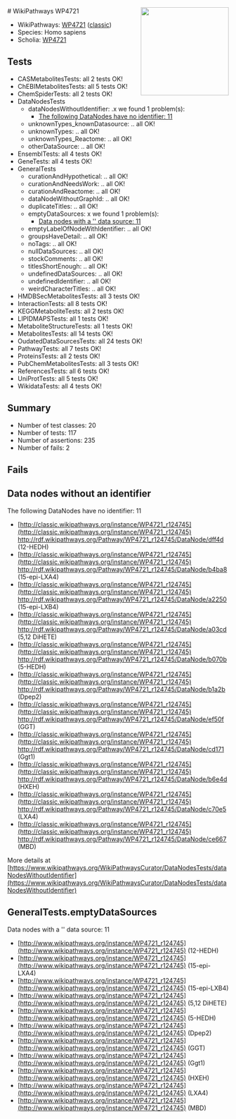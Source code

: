 <img style="float: right; width: 200px" src="https://upload.wikimedia.org/wikipedia/commons/thumb/8/83/Wplogo_with_text_500.png/640px-Wplogo_with_text_500.png" />
# WikiPathways WP4721

* WikiPathways: [WP4721](https://wikipathways.org/pathways/WP4721) ([classic](https://classic.wikipathways.org/instance/WP4721))
* Species: Homo sapiens
* Scholia: [WP4721](https://scholia.toolforge.org/wikipathways/WP4721)
## Tests
* CASMetabolitesTests: all 2 tests OK!
* ChEBIMetabolitesTests: all 5 tests OK!
* ChemSpiderTests: all 2 tests OK!
* DataNodesTests
    * dataNodesWithoutIdentifier: .x we found 1 problem(s):
        * [The following DataNodes have no identifier: 11](#8792c491)
    * unknownTypes_knownDatasource: .. all OK!
    * unknownTypes: .. all OK!
    * unknownTypes_Reactome: .. all OK!
    * otherDataSource: .. all OK!
* EnsemblTests: all 4 tests OK!
* GeneTests: all 4 tests OK!
* GeneralTests
    * curationAndHypothetical: .. all OK!
    * curationAndNeedsWork: .. all OK!
    * curationAndReactome: .. all OK!
    * dataNodeWithoutGraphId: .. all OK!
    * duplicateTitles: .. all OK!
    * emptyDataSources: x we found 1 problem(s):
        * [Data nodes with a '' data source: 11](#6531d9e5)
    * emptyLabelOfNodeWithIdentifier: .. all OK!
    * groupsHaveDetail: .. all OK!
    * noTags: .. all OK!
    * nullDataSources: .. all OK!
    * stockComments: .. all OK!
    * titlesShortEnough: .. all OK!
    * undefinedDataSources: .. all OK!
    * undefinedIdentifier: .. all OK!
    * weirdCharacterTitles: .. all OK!
* HMDBSecMetabolitesTests: all 3 tests OK!
* InteractionTests: all 8 tests OK!
* KEGGMetaboliteTests: all 2 tests OK!
* LIPIDMAPSTests: all 1 tests OK!
* MetaboliteStructureTests: all 1 tests OK!
* MetabolitesTests: all 14 tests OK!
* OudatedDataSourcesTests: all 24 tests OK!
* PathwayTests: all 7 tests OK!
* ProteinsTests: all 2 tests OK!
* PubChemMetabolitesTests: all 3 tests OK!
* ReferencesTests: all 6 tests OK!
* UniProtTests: all 5 tests OK!
* WikidataTests: all 4 tests OK!


## Summary

* Number of test classes: 20
* Number of tests: 117
* Number of assertions: 235
* Number of fails: 2

## Fails

<a name="8792c491" />

## Data nodes without an identifier

The following DataNodes have no identifier: 11

* [http://classic.wikipathways.org/instance/WP4721_r124745](http://classic.wikipathways.org/instance/WP4721_r124745) http://rdf.wikipathways.org/Pathway/WP4721_r124745/DataNode/dff4d (12-HEDH)
* [http://classic.wikipathways.org/instance/WP4721_r124745](http://classic.wikipathways.org/instance/WP4721_r124745) http://rdf.wikipathways.org/Pathway/WP4721_r124745/DataNode/b4ba8 (15-epi-LXA4)
* [http://classic.wikipathways.org/instance/WP4721_r124745](http://classic.wikipathways.org/instance/WP4721_r124745) http://rdf.wikipathways.org/Pathway/WP4721_r124745/DataNode/a2250 (15-epi-LXB4)
* [http://classic.wikipathways.org/instance/WP4721_r124745](http://classic.wikipathways.org/instance/WP4721_r124745) http://rdf.wikipathways.org/Pathway/WP4721_r124745/DataNode/a03cd (5,12 DiHETE)
* [http://classic.wikipathways.org/instance/WP4721_r124745](http://classic.wikipathways.org/instance/WP4721_r124745) http://rdf.wikipathways.org/Pathway/WP4721_r124745/DataNode/b070b (5-HEDH)
* [http://classic.wikipathways.org/instance/WP4721_r124745](http://classic.wikipathways.org/instance/WP4721_r124745) http://rdf.wikipathways.org/Pathway/WP4721_r124745/DataNode/b1a2b (Dpep2)
* [http://classic.wikipathways.org/instance/WP4721_r124745](http://classic.wikipathways.org/instance/WP4721_r124745) http://rdf.wikipathways.org/Pathway/WP4721_r124745/DataNode/ef50f (GGT)
* [http://classic.wikipathways.org/instance/WP4721_r124745](http://classic.wikipathways.org/instance/WP4721_r124745) http://rdf.wikipathways.org/Pathway/WP4721_r124745/DataNode/cd171 (Ggt1)
* [http://classic.wikipathways.org/instance/WP4721_r124745](http://classic.wikipathways.org/instance/WP4721_r124745) http://rdf.wikipathways.org/Pathway/WP4721_r124745/DataNode/b6e4d (HXEH)
* [http://classic.wikipathways.org/instance/WP4721_r124745](http://classic.wikipathways.org/instance/WP4721_r124745) http://rdf.wikipathways.org/Pathway/WP4721_r124745/DataNode/c70e5 (LXA4)
* [http://classic.wikipathways.org/instance/WP4721_r124745](http://classic.wikipathways.org/instance/WP4721_r124745) http://rdf.wikipathways.org/Pathway/WP4721_r124745/DataNode/ce667 (MBD)


More details at [https://www.wikipathways.org/WikiPathwaysCurator/DataNodesTests/dataNodesWithoutIdentifier](https://www.wikipathways.org/WikiPathwaysCurator/DataNodesTests/dataNodesWithoutIdentifier)

<a name="6531d9e5" />

## GeneralTests.emptyDataSources

Data nodes with a '' data source: 11

* [http://www.wikipathways.org/instance/WP4721_r124745](http://www.wikipathways.org/instance/WP4721_r124745) (12-HEDH)
* [http://www.wikipathways.org/instance/WP4721_r124745](http://www.wikipathways.org/instance/WP4721_r124745) (15-epi-LXA4)
* [http://www.wikipathways.org/instance/WP4721_r124745](http://www.wikipathways.org/instance/WP4721_r124745) (15-epi-LXB4)
* [http://www.wikipathways.org/instance/WP4721_r124745](http://www.wikipathways.org/instance/WP4721_r124745) (5,12 DiHETE)
* [http://www.wikipathways.org/instance/WP4721_r124745](http://www.wikipathways.org/instance/WP4721_r124745) (5-HEDH)
* [http://www.wikipathways.org/instance/WP4721_r124745](http://www.wikipathways.org/instance/WP4721_r124745) (Dpep2)
* [http://www.wikipathways.org/instance/WP4721_r124745](http://www.wikipathways.org/instance/WP4721_r124745) (GGT)
* [http://www.wikipathways.org/instance/WP4721_r124745](http://www.wikipathways.org/instance/WP4721_r124745) (Ggt1)
* [http://www.wikipathways.org/instance/WP4721_r124745](http://www.wikipathways.org/instance/WP4721_r124745) (HXEH)
* [http://www.wikipathways.org/instance/WP4721_r124745](http://www.wikipathways.org/instance/WP4721_r124745) (LXA4)
* [http://www.wikipathways.org/instance/WP4721_r124745](http://www.wikipathways.org/instance/WP4721_r124745) (MBD)


